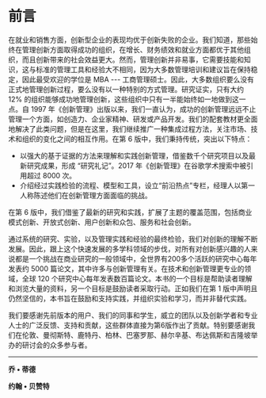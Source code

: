 # 前言

&#x20;      在就业和销售方面，创新型企业的表现均优于创新失败的企业。我们知道，那些始终在管理创新方面取得成功的组织，在增长、财务绩效和就业方面都优于其他组织，而且创新带来的社会效益更大。然而，管理创新并非易事，它需要技能和知识，这与标准的管理工具和经验大不相同，因为大多数管理培训和建议旨在保持稳定，因此最受欢迎的学位是 MBA --- 工商管理硕士。因此，大多数组织要么没有正式地管理创新过程，要么没有以一种特别的方式管理。研究证实，只有大约 12% 的组织能够成功地管理创新，这些组织中只有一半能始终如一地做到这一点。自 1997 年《创新管理》出版以来，我们一直认为，成功的创新管理远远不止管理一个方面，如创造力、企业家精神、研发或产品开发。我们的配套教材更全面地解决了此类问题，但是在这里，我们继续推广一种集成过程方法，关注市场、技术和组织的变化之间的相互作用。在第 6 版中，我们秉持传统，突出以下特点：

* 以强大的基于证据的方法来理解和实践创新管理，借鉴数千个研究项目以及最新研究成果，形成 “研究礼记”。2017 年《创新管理》在谷歌学术搜索中被引用超过 8000 次。
* 介绍经过实践检验的流程、模型和工具，设立“前沿热点”专栏，经理人以第一人称陈述他们在创新管理方面面临的挑战。

&#x20;       在第 6 版中，我们借鉴了最新的研究和实践，扩展了主题的覆盖范围，包括商业模式创新、开放式创新、用户创新和众包、服务和社会创新。

&#x20;       通过系统的研究、实验，以及管理实践和经验的最终检验，我们对创新的理解不断发展。因此，跟上这个快速发展的多学科领域的步伐，对所有对创新感兴趣的人来说都是一个挑战在商业研究的一般领域中，全世界有200多个活跃的研究中心每年发表约 5000 篇论文，其中许多与创新管理有关。在技术和创新管理更专业的领域，全球 120 个研究中心每年发表数百篇论文。本书的一个目标是帮助读者理解和浏览大量的资料，另一个目标是鼓励读者采取行动。正如我们在第 1 版中声明且仍然坚信的，本书旨在鼓励和支持实践，并组织实验和学习，而并非替代实践。

&#x20;       我们要感谢先前版本的用户、我们的同事和学生，威立的团队以及创新学者和专业人士的广泛反馈、支持和贡献，这些群体直接为第6版作出了贡献。特别要感谢我们在伦敦、曼彻斯特、鹿特丹、柏林、巴塞罗那、赫尔辛基、布达佩斯和吉隆坡举办的研讨会的众多参与者。

****

&#x20;                                                                                                                                               **乔 • 蒂德**

&#x20;                                                                                                                                              **约翰 • 贝赞特**
